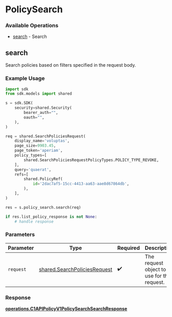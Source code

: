 # PolicySearch

### Available Operations

* [search](#search) - Search

## search

Search policies based on filters specified in the request body.

### Example Usage

```python
import sdk
from sdk.models import shared

s = sdk.SDK(
    security=shared.Security(
        bearer_auth="",
        oauth="",
    ),
)

req = shared.SearchPoliciesRequest(
    display_name='voluptas',
    page_size=9903.45,
    page_token='aperiam',
    policy_types=[
        shared.SearchPoliciesRequestPolicyTypes.POLICY_TYPE_REVOKE,
    ],
    query='quaerat',
    refs=[
        shared.PolicyRef(
            id='2dac7af5-15cc-4413-aa63-aae8d67864db',
        ),
    ],
)

res = s.policy_search.search(req)

if res.list_policy_response is not None:
    # handle response
```

### Parameters

| Parameter                                                                    | Type                                                                         | Required                                                                     | Description                                                                  |
| ---------------------------------------------------------------------------- | ---------------------------------------------------------------------------- | ---------------------------------------------------------------------------- | ---------------------------------------------------------------------------- |
| `request`                                                                    | [shared.SearchPoliciesRequest](../../models/shared/searchpoliciesrequest.md) | :heavy_check_mark:                                                           | The request object to use for the request.                                   |


### Response

**[operations.C1APIPolicyV1PolicySearchSearchResponse](../../models/operations/c1apipolicyv1policysearchsearchresponse.md)**

